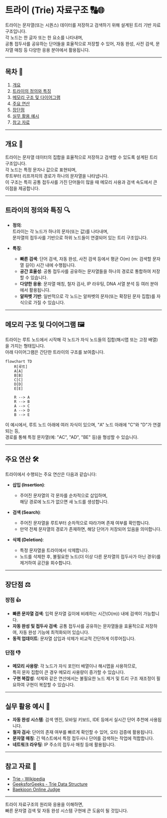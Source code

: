 # 트라이 (Trie) 자료구조 🔠🌐

트라이는 문자열(또는 시퀀스) 데이터를 저장하고 검색하기 위해 설계된 트리 기반 자료구조입니다.  
각 노드는 한 글자 또는 한 요소를 나타내며,  
공통 접두사를 공유하는 단어들을 효율적으로 저장할 수 있어, 자동 완성, 사전 검색, 문자열 매칭 등 다양한 응용 분야에서 활용됩니다.

---

## 목차 📝
1. [개요](#개요-🧐)
2. [트라이의 정의와 특징](#트라이의-정의와-특징-🔍)
3. [메모리 구조 및 다이어그램](#메모리-구조-및-다이어그램-🖼️)
4. [주요 연산](#주요-연산-🛠️)
5. [장단점](#장단점-⚖️)
6. [실무 활용 예시](#실무-활용-예시-💼)
7. [참고 자료](#참고-자료-🔗)

---

## 개요 🧐
트라이는 문자열 데이터의 집합을 효율적으로 저장하고 검색할 수 있도록 설계된 트리 구조입니다.  
각 노드는 특정 문자나 값으로 표현되며,  
루트부터 리프까지의 경로가 하나의 문자열을 나타냅니다.  
이 구조는 특히 공통 접두사를 가진 단어들이 많을 때 메모리 사용과 검색 속도에서 큰 이점을 제공합니다.

---

## 트라이의 정의와 특징 🔍
- **정의**:  
  트라이는 각 노드가 하나의 문자(또는 값)를 나타내며,  
  문자열의 접두사를 기반으로 하위 노드들이 연결되어 있는 트리 구조입니다.

- **특징**:
  - **빠른 검색**: 단어 검색, 자동 완성, 사전 검색 등에서 평균 O(m) (m: 검색할 문자열 길이) 시간 내에 수행됩니다.
  - **공간 효율성**: 공통 접두사를 공유하는 문자열들을 하나의 경로로 통합하여 저장할 수 있습니다.
  - **다양한 응용**: 문자열 매칭, 철자 검사, IP 라우팅, DNA 서열 분석 등 여러 분야에서 활용됩니다.
  - **알파벳 기반**: 일반적으로 각 노드는 알파벳의 문자(또는 확장된 문자 집합)를 자식으로 가질 수 있습니다.

---

## 메모리 구조 및 다이어그램 🖼️
트라이는 루트 노드에서 시작해 각 노드가 자식 노드들의 집합(해시맵 또는 고정 배열)을 가지는 형태입니다.  
아래 다이어그램은 간단한 트라이의 구조를 보여줍니다.

```mermaid
flowchart TD
    R[루트]
    A[A]
    B[B]
    C[C]
    D[D]
    E[E]

    R --> A
    R --> B
    A --> C
    A --> D
    B --> E
```

이 예시에서, 루트 노드 아래에 여러 자식이 있으며, "A" 노드 아래에 "C"와 "D"가 연결되는 등,  
경로를 통해 특정 문자열(예: "AC", "AD", "BE" 등)을 형성할 수 있습니다.

---

## 주요 연산 🛠️
트라이에서 수행되는 주요 연산은 다음과 같습니다:

- **삽입 (Insertion)**:  
  - 주어진 문자열의 각 문자를 순차적으로 삽입하며,  
    해당 경로에 노드가 없으면 새 노드를 생성합니다.
  
- **검색 (Search)**:  
  - 주어진 문자열을 루트부터 순차적으로 따라가며 존재 여부를 확인합니다.
  - 만약 전체 문자열의 경로가 존재하면, 해당 단어가 저장되어 있음을 의미합니다.

- **삭제 (Deletion)**:  
  - 특정 문자열을 트라이에서 삭제합니다.
  - 노드를 삭제한 후, 불필요한 노드(더 이상 다른 문자열의 접두사가 아닌 경우)를 제거하여 공간을 회수합니다.

---

## 장단점 ⚖️

### 장점 👍
- **빠른 문자열 검색**: 입력 문자열 길이에 비례하는 시간(O(m)) 내에 검색이 가능합니다.
- **자동 완성 및 접두사 검색**: 공통 접두사를 공유하는 문자열들을 효율적으로 저장하여, 자동 완성 기능에 최적화되어 있습니다.
- **동적 업데이트**: 문자열 삽입과 삭제가 비교적 간단하게 이루어집니다.

### 단점 👎
- **메모리 사용량**: 각 노드가 자식 포인터 배열이나 해시맵을 사용하므로,  
  특히 문자 집합이 큰 경우 메모리 사용량이 증가할 수 있습니다.
- **구현 복잡성**: 삭제와 같은 연산에서는 불필요한 노드 제거 및 트리 구조 재조정이 필요하여 구현이 복잡할 수 있습니다.

---

## 실무 활용 예시 💼
- **자동 완성 시스템**: 검색 엔진, 모바일 키보드, IDE 등에서 실시간 단어 추천에 사용됩니다.
- **철자 검사**: 단어의 존재 여부를 빠르게 확인할 수 있어, 오타 검증에 활용됩니다.
- **문자열 매칭**: 긴 텍스트에서 특정 접두사나 단어를 검색하는 작업에 적합합니다.
- **네트워크 라우팅**: IP 주소의 접두사 매칭 등에 활용됩니다.

---

## 참고 자료 🔗
- [Trie - Wikipedia](https://en.wikipedia.org/wiki/Trie)
- [GeeksforGeeks - Trie Data Structure](https://www.geeksforgeeks.org/trie-insert-and-search/)
- [Baekjoon Online Judge](https://www.acmicpc.net/)

---

트라이 자료구조의 원리와 응용을 이해하면,  
빠른 문자열 검색 및 자동 완성 시스템 구현에 큰 도움이 될 것입니다.  
